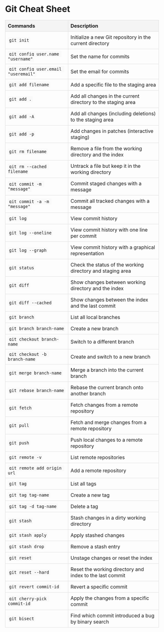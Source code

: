 <!DOCTYPE html>
<html lang="en">
<head>
    <meta charset="UTF-8">
    <meta name="viewport" content="width=device-width, initial-scale=1.0">
    <title>Git Cheat Sheet</title>
    <style>
        table {
            width: 100%;
            border-collapse: collapse;
        }
        th, td {
            border: 1px solid #ddd;
            padding: 8px;
            text-align: left;
        }
        th {
            background-color: #f4f4f4;
        }
        code {
            background-color: #f9f9f9;
            padding: 2px 4px;
            border-radius: 4px;
        }
    </style>
</head>
<body>
    <h1>Git Cheat Sheet</h1>
    <table>
        <thead>
            <tr>
                <th>Commands</th>
                <th>Description</th>
            </tr>
        </thead>
        <tbody>
            <tr>
                <td><code>git init</code></td>
                <td>Initialize a new Git repository in the current directory</td>
            </tr>
            <tr>
                <td><code>git config user.name "username"</code></td>
                <td>Set the name for commits</td>
            </tr>
            <tr>
                <td><code>git config user.email "useremail"</code></td>
                <td>Set the email for commits</td>
            </tr>
            <tr>
                <td><code>git add filename</code></td>
                <td>Add a specific file to the staging area</td>
            </tr>
            <tr>
                <td><code>git add .</code></td>
                <td>Add all changes in the current directory to the staging area</td>
            </tr>
            <tr>
                <td><code>git add -A</code></td>
                <td>Add all changes (including deletions) to the staging area</td>
            </tr>
            <tr>
                <td><code>git add -p</code></td>
                <td>Add changes in patches (interactive staging)</td>
            </tr>
            <tr>
                <td><code>git rm filename</code></td>
                <td>Remove a file from the working directory and the index</td>
            </tr>
            <tr>
                <td><code>git rm --cached filename</code></td>
                <td>Untrack a file but keep it in the working directory</td>
            </tr>
            <tr>
                <td><code>git commit -m "message"</code></td>
                <td>Commit staged changes with a message</td>
            </tr>
            <tr>
                <td><code>git commit -a -m "message"</code></td>
                <td>Commit all tracked changes with a message</td>
            </tr>
            <tr>
                <td><code>git log</code></td>
                <td>View commit history</td>
            </tr>
            <tr>
                <td><code>git log --oneline</code></td>
                <td>View commit history with one line per commit</td>
            </tr>
            <tr>
                <td><code>git log --graph</code></td>
                <td>View commit history with a graphical representation</td>
            </tr>
            <tr>
                <td><code>git status</code></td>
                <td>Check the status of the working directory and staging area</td>
            </tr>
            <tr>
                <td><code>git diff</code></td>
                <td>Show changes between working directory and the index</td>
            </tr>
            <tr>
                <td><code>git diff --cached</code></td>
                <td>Show changes between the index and the last commit</td>
            </tr>
            <tr>
                <td><code>git branch</code></td>
                <td>List all local branches</td>
            </tr>
            <tr>
                <td><code>git branch branch-name</code></td>
                <td>Create a new branch</td>
            </tr>
            <tr>
                <td><code>git checkout branch-name</code></td>
                <td>Switch to a different branch</td>
            </tr>
            <tr>
                <td><code>git checkout -b branch-name</code></td>
                <td>Create and switch to a new branch</td>
            </tr>
            <tr>
                <td><code>git merge branch-name</code></td>
                <td>Merge a branch into the current branch</td>
            </tr>
            <tr>
                <td><code>git rebase branch-name</code></td>
                <td>Rebase the current branch onto another branch</td>
            </tr>
            <tr>
                <td><code>git fetch</code></td>
                <td>Fetch changes from a remote repository</td>
            </tr>
            <tr>
                <td><code>git pull</code></td>
                <td>Fetch and merge changes from a remote repository</td>
            </tr>
            <tr>
                <td><code>git push</code></td>
                <td>Push local changes to a remote repository</td>
            </tr>
            <tr>
                <td><code>git remote -v</code></td>
                <td>List remote repositories</td>
            </tr>
            <tr>
                <td><code>git remote add origin url</code></td>
                <td>Add a remote repository</td>
            </tr>
            <tr>
                <td><code>git tag</code></td>
                <td>List all tags</td>
            </tr>
            <tr>
                <td><code>git tag tag-name</code></td>
                <td>Create a new tag</td>
            </tr>
            <tr>
                <td><code>git tag -d tag-name</code></td>
                <td>Delete a tag</td>
            </tr>
            <tr>
                <td><code>git stash</code></td>
                <td>Stash changes in a dirty working directory</td>
            </tr>
            <tr>
                <td><code>git stash apply</code></td>
                <td>Apply stashed changes</td>
            </tr>
            <tr>
                <td><code>git stash drop</code></td>
                <td>Remove a stash entry</td>
            </tr>
            <tr>
                <td><code>git reset</code></td>
                <td>Unstage changes or reset the index</td>
            </tr>
            <tr>
                <td><code>git reset --hard</code></td>
                <td>Reset the working directory and index to the last commit</td>
            </tr>
            <tr>
                <td><code>git revert commit-id</code></td>
                <td>Revert a specific commit</td>
            </tr>
            <tr>
                <td><code>git cherry-pick commit-id</code></td>
                <td>Apply the changes from a specific commit</td>
            </tr>
            <tr>
                <td><code>git bisect</code></td>
                <td>Find which commit introduced a bug by binary search</td>
            </tr>
        </tbody>
    </table>
</body>
</html>
